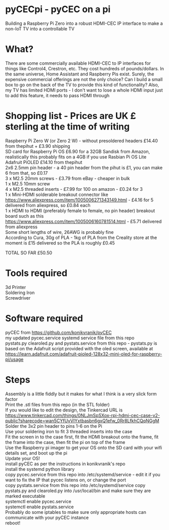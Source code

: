 # pyCECpi - pyCEC on a pi
Building a Raspberry Pi Zero into a robust HDMI-CEC IP interface to make a non-IoT TV into a controllable TV

# What?
There are some commercially available HDMI-CEC to IP interfaces for things like Control4, Crestron, etc. They cost hundreds of pounds/dollars. In the same universe, Home Assistant and Raspberry Pis exist. Surely, the expensive commercial offerings are not the only choice? Can I build a small box to go on the back of the TV to provide this kind of functionality? Also, my TV has limited HDMI ports - I don't want to lose a whole HDMI input just to add this feature, it needs to pass HDMI through

# Shopping list - Prices are UK £ sterling at the time of writing
Raspberry Pi Zero W (or Zero 2 W) - without presoldered headers £14.40 from thepihut + £3.90 shipping  
SD card for Raspberry Pi OS £6.90 for a 32GB Sandisk from Amazon, realistically this probably fits on a 4GB if you use Rasbian Pi OS Lite  
Adafruit PiOLED £14.10 from thepihut  
2x6 2.5mm pin header - a 40 pin header from the pihut is £1, you can make 6 from that, so £0.17  
3 x M2.5 20mm screws - £3.79 from eBay - cheaper in bulk  
1 x M2.5 10mm screw  
4 x M2.5 threaded inserts - £7.99 for 100 on amazon - £0.24 for 3  
1 x Mini-HDMI solderable breakout connector like https://www.aliexpress.com/item/1005006271343149.html - £4.16 for 5 delivered from aliexpress, so £0.84 each  
1 x HDMI to HDMI (preferably female to female, no pin header) breakout board such as this https://www.aliexpress.com/item/1005006160781514.html - £5.71 delivered from aliexpress  
Some short lengths of wire, 26AWG is probably fine  
According to Cura, 30g of PLA - 1kg of PLA from the Creality store at the moment is £15 delivered so the PLA is roughly £0.45  
  
TOTAL SO FAR £50.50  

# Tools required
3d Printer  
Soldering Iron  
Screwdriver  

# Software required
pyCEC from https://github.com/konikvranik/pyCEC  
my updated pycec.service systemd service file from this repo  
pystats.py clearoled.py and pystats.service from this repo - pystats.py is based on the Adafruit script provided with the oled screen, available at https://learn.adafruit.com/adafruit-pioled-128x32-mini-oled-for-raspberry-pi/usage  

# Steps
Assembly is a little fiddly but it makes for what I think is a very slick form factor  
Print the .stl files from this repo (in the STL folder)  
If you would like to edit the design, the Tinkercad URL is https://www.tinkercad.com/things/0NLJmSpSXox-rpi-hdmi-cec-case-v2-public?sharecode=wan5CYfUvVIYxtbasbn6gxQ1efw_0Rr8LfkhCQqNGgM  
Solder the 3x2 pin header to pins 1-6 on the Pi  
Use your soldering iron to fit 3 threaded inserts into the case  
Fit the screen in to the case first, fit the HDMI breakout onto the frame, fit the frame into the case, then fit the pi on top of the frame  
Use the Raspberry pi imager to get your OS onto the SD card with your wifi details set, and boot up the pi  
Update your OS!  
install pyCEC as per the instructions in konikvranik's repo  
install the systemd python library  
copy pycec.service from this repo into /etc/systemd/service - edit it if you want to fix the IP that pycec listens on, or change the port  
copy pystats.service from this repo into /etc/systemd/service 
copy pystats.py and clearoled.py into /usr/local/bin and make sure they are marked executable  
systemctl enable pycec.service  
systemctl enable pystats.service  
Probably do some iptables to make sure only appropriate hosts can communicate with your pyCEC instance  
reboot!  
